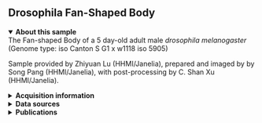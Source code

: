 ## Drosophila Fan-Shaped Body

<details open>
<summary><b>About this sample</b></summary>
The Fan-shaped Body of a 5 day-old adult male <i>drosophila melanogaster</i> (Genome type: iso Canton S G1 x w1118 iso 5905)

Sample provided by Zhiyuan Lu (HHMI/Janelia), prepared and imaged by by Song Pang (HHMI/Janelia), with post-processing by C. Shan Xu (HHMI/Janelia).
</details>


<details>
<summary><b>Acquisition information</b></summary>
<ul>
<li>Sample: Fanshaped Body of a 5 day-old adult male drosophila (Genome type: iso Canton S G1 x w1118 iso 5905)</li>
<li>Protocol: Chemical Fixation, ORTO-Lead-EPTA staining with Progressive Lowering of Temperature and Low Temperature Staining (PLT-LTS)</li>
<li>EHT (kV): 0.7</li>
<li>Bias (V): 0</li>
<li>Imaging current (nA): 0.24</li>
<li>Scanning speed (MHz): 1.5</li>
<li>Imaging duration (days): 15</li> 
<li>Data size (GB): 1770</li>
<li>Final voxel size (nm): 4 x 4 x 4 (X,Y,Z)</li>
<li>Data dimensions (µm): 45 x 56 x 45 (X,Y,Z)</li>
<li>Hess lab internal ID: <code>Super Fly_Z0519-11</code></li>
<li>Date: 9/14/2019</li>
</ul>
</details>
<details>
<summary><b>Data sources</b></summary>
<ul>
<li><code>fibsem</code>: SIFT-aligned FIB-SEM data </li>  
</ul>
</details>
<details>
<summary><b>Publications</b></summary>

<ul>
<li> n/a </li>
</ul>
</details>
